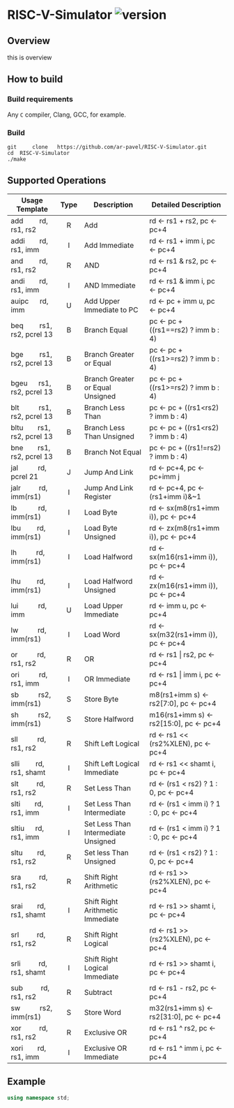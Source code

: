 # RISC-V-Simulator ![version](https://img.shields.io/github/go-mod/go-version/ar-pavel/RISC-V-Simulator)

## Overview

this is overview

## How to build

### Build requirements

Any `C` compiler, Clang, GCC, for example.

### Build

```shell
git     clone   https://github.com/ar-pavel/RISC-V-Simulator.git
cd  RISC-V-Simulator
./make
```

## Supported Operations

| Usage Template                          | Type | Description                         | Detailed Description                  |
| --------------------------------------- | :--: | ----------------------------------- | ------------------------------------- |
| add &emsp; &ensp; rd, rs1, rs2          |  R   | Add                                 | rd ← rs1 + rs2, pc ← pc+4             |
| addi &emsp; &nbsp; rd, rs1, imm         |  I   | Add Immediate                       | rd ← rs1 + imm i, pc ← pc+4           |
| and &emsp; &ensp; rd, rs1, rs2          |  R   | AND                                 | rd ← rs1 & rs2, pc ← pc+4             |
| andi &emsp; &nbsp; rd, rs1, imm         |  I   | AND Immediate                       | rd ← rs1 & imm i, pc ← pc+4           |
| auipc &nbsp; &ensp; rd, imm             |  U   | Add Upper Immediate to PC           | rd ← pc + imm u, pc ← pc+4            |
| beq &emsp; &ensp; rs1, rs2, pcrel 13    |  B   | Branch Equal                        | pc ← pc + ((rs1==rs2) ? imm b : 4)    |
| bge &emsp; &ensp; rs1, rs2, pcrel 13    |  B   | Branch Greater or Equal             | pc ← pc + ((rs1>=rs2) ? imm b : 4)    |
| bgeu &ensp; &nbsp; rs1, rs2, pcrel 13   |  B   | Branch Greater or Equal Unsigned    | pc ← pc + ((rs1>=rs2) ? imm b : 4)    |
| blt &emsp; &emsp; rs1, rs2, pcrel 13    |  B   | Branch Less Than                    | pc ← pc + ((rs1<rs2) ? imm b : 4)     |
| bltu &emsp; &nbsp; rs1, rs2, pcrel 13   |  B   | Branch Less Than Unsigned           | pc ← pc + ((rs1<rs2) ? imm b : 4)     |
| bne &emsp; &nbsp; rs1, rs2, pcrel 13    |  B   | Branch Not Equal                    | pc ← pc + ((rs1!=rs2) ? imm b : 4)    |
| jal &emsp; &ensp; &nbsp; rd, pcrel 21   |  J   | Jump And Link                       | rd ← pc+4, pc ← pc+imm j              |
| jalr &emsp; &nbsp; &nbsp; rd, imm(rs1)  |  I   | Jump And Link Register              | rd ← pc+4, pc ← (rs1+imm i)&~1        |
| lb &emsp; &ensp; &ensp; rd, imm(rs1)    |  I   | Load Byte                           | rd ← sx(m8(rs1+imm i)), pc ← pc+4     |
| lbu &emsp; &ensp; rd, imm(rs1)          |  I   | Load Byte Unsigned                  | rd ← zx(m8(rs1+imm i)), pc ← pc+4     |
| lh &emsp; &emsp; rd, imm(rs1)           |  I   | Load Halfword                       | rd ← sx(m16(rs1+imm i)), pc ← pc+4    |
| lhu &ensp; &emsp; rd, imm(rs1)          |  I   | Load Halfword Unsigned              | rd ← zx(m16(rs1+imm i)), pc ← pc+4    |
| lui &ensp; &emsp; &nbsp; rd, imm        |  U   | Load Upper Immediate                | rd ← imm u, pc ← pc+4                 |
| lw &emsp; &emsp; rd, imm(rs1)           |  I   | Load Word                           | rd ← sx(m32(rs1+imm i)), pc ← pc+4    |
| or &emsp; &emsp; rd, rs1, rs2           |  R   | OR                                  | rd ← rs1 \| rs2, pc ← pc+4            |
| ori &emsp; &emsp; rd, rs1, imm          |  I   | OR Immediate                        | rd ← rs1 \| imm i, pc ← pc+4          |
| sb &emsp; &emsp; rs2, imm(rs1)          |  S   | Store Byte                          | m8(rs1+imm s) ← rs2[7:0], pc ← pc+4   |
| sh &emsp; &emsp; rs2, imm(rs1)          |  S   | Store Halfword                      | m16(rs1+imm s) ← rs2[15:0], pc ← pc+4 |
| sll &emsp; &emsp; rd, rs1, rs2          |  R   | Shift Left Logical                  | rd ← rs1 << (rs2%XLEN), pc ← pc+4     |
| slli &emsp; &ensp; rd, rs1, shamt       |  I   | Shift Left Logical Immediate        | rd ← rs1 << shamt i, pc ← pc+4        |
| slt &ensp; &ensp; &ensp; rd, rs1, rs2   |  R   | Set Less Than                       | rd ← (rs1 < rs2) ? 1 : 0, pc ← pc+4   |
| slti &emsp; &nbsp; rd, rs1, imm         |  I   | Set Less Than Intermediate          | rd ← (rs1 < imm i) ? 1 : 0, pc ← pc+4 |
| sltiu &nbsp; &ensp; rd, rs1, imm        |  I   | Set Less Than Intermediate Unsigned | rd ← (rs1 < imm i) ? 1 : 0, pc ← pc+4 |
| sltu &emsp; &nbsp; rd, rs1, rs2         |  R   | Set less Than Unsigned              | rd ← (rs1 < rs2) ? 1 : 0, pc ← pc+4   |
| sra &ensp; &ensp; &ensp; rd, rs1, rs2   |  R   | Shift Right Arithmetic              | rd ← rs1 >> (rs2%XLEN), pc ← pc+4     |
| srai &emsp; &nbsp; rd, rs1, shamt       |  I   | Shift Right Arithmetic Immediate    | rd ← rs1 >> shamt i, pc ← pc+4        |
| srl &ensp; &ensp; &ensp; rd, rs1, rs2   |  R   | Shift Right Logical                 | rd ← rs1 >> (rs2%XLEN), pc ← pc+4     |
| srli&emsp; &ensp; &nbsp; rd, rs1, shamt |  I   | Shift Right Logical Immediate       | rd ← rs1 >> shamt i, pc ← pc+4        |
| sub &ensp; &ensp; &ensp; rd, rs1, rs2   |  R   | Subtract                            | rd ← rs1 - rs2, pc ← pc+4             |
| sw &emsp; &emsp; rs2, imm(rs1)          |  S   | Store Word                          | m32(rs1+imm s) ← rs2[31:0], pc ← pc+4 |
| xor &ensp; &ensp; &ensp; rd, rs1, rs2   |  R   | Exclusive OR                        | rd ← rs1 ^ rs2, pc ← pc+4             |
| xori &emsp; &nbsp; rd, rs1, imm         |  I   | Exclusive OR Immediate              | rd ← rs1 ^ imm i, pc ← pc+4           |

## Example

```C++
using namespace std;
```
